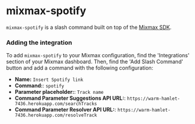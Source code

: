 # mixmax-spotify
`mixmax-spotify` is a slash command built on top of the [Mixmax SDK](http://sdk.mixmax.com/).

### Adding the integration
To add `mixmax-spotify` to your Mixmax configuration, find the 'Integrations' section of your Mixmax dashboard. Then, find the 'Add Slash Command' button and add a command with the following configuration:
* **Name:** `Insert Spotify link`
* **Command:**: `spotify`
* **Parameter placeholder:**: `Track name`
* **Command Parameter Suggestions API URL:**: `https://warm-hamlet-7436.herokuapp.com/searchTracks`
* **Command Parameter Resolver API URL:**: `https://warm-hamlet-7436.herokuapp.com/resolveTrack`
